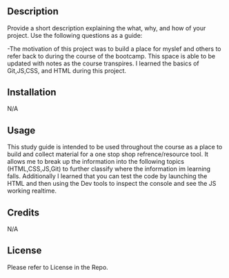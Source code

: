 # <UNC Prework Study Guide>

## Description

Provide a short description explaining the what, why, and how of your project. Use the following questions as a guide:

-The motivation of this project was to build a place for myslef and others to refer back to during the course of the bootcamp. This space is able to be updated with notes as the course transpires. I learned the basics of Git,JS,CSS, and HTML during this project. 



## Installation

N/A

## Usage

This study guide is intended to be used throughout the course as a place to build and collect material for a one stop shop refrence/resource tool. It allows me to break up the information into the following topics (HTML,CSS,JS,Git) to further classify where the information im learning falls. Additionally I learned that you can test the code by launching the HTML and then using the Dev tools to inspect the console and see the JS working realtime. 


## Credits

N/A


## License

Please refer to License in the Repo.
